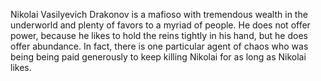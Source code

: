 Nikolai Vasilyevich Drakonov is a mafioso with tremendous wealth in the underworld and plenty of favors to a myriad of people. He does not offer power, because he likes to hold the reins tightly in his hand, but he does offer abundance. In fact, there is one particular agent of chaos who was being being paid generously to keep killing Nikolai for as long as Nikolai likes.